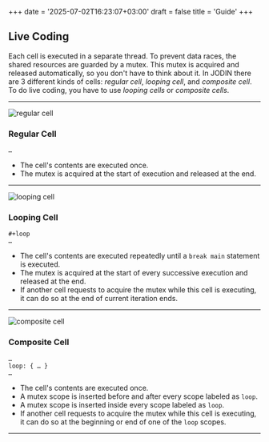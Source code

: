 +++
date = '2025-07-02T16:23:07+03:00'
draft = false
title = 'Guide'
+++

## Live Coding

Each cell is executed in a separate thread. To prevent data races, the shared resources are guarded by a mutex. This mutex is acquired and released automatically, so you don't have to think about it. In JODIN there are 3 different kinds of cells: _regular cell_, _looping cell_, and _composite cell_. To do live coding, you have to use _looping cells_ or _composite cells_.

---

![regular cell](../regular-cell.png)

### Regular Cell

```
…
```

- The cell's contents are executed once.
- The mutex is acquired at the start of execution and released at the end.

---

![looping cell](../looping-cell.png)

### Looping Cell

```
#+loop
…
```

- The cell's contents are executed repeatedly until a `break main` statement is executed.
- The mutex is acquired at the start of every successive execution and released at the end.
- If another cell requests to acquire the mutex while this cell is executing, it can do so at the end of current iteration ends.

---

![composite cell](../composite-cell.png)

### Composite Cell

```
…
loop: { … }
…
```

- The cell's contents are executed once.
- A mutex scope is inserted before and after every scope labeled as `loop`.
- A mutex scope is inserted inside every scope labeled as `loop`.
- If another cell requests to acquire the mutex while this cell is executing, it can do so at the beginning or end of one of the `loop` scopes.

---
